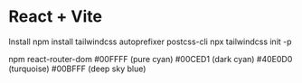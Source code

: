 # React + Vite
Install
npm install tailwindcss autoprefixer postcss-cli
npx tailwindcss init -p

npm react-router-dom
#00FFFF (pure cyan)
#00CED1 (dark cyan)
#40E0D0 (turquoise)
#00BFFF (deep sky blue)